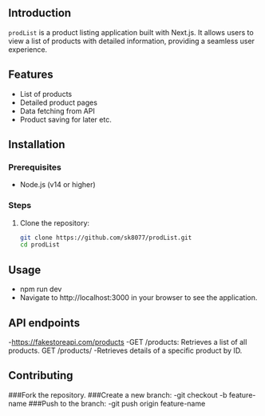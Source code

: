 ## Introduction

`prodList` is a product listing application built with Next.js. It allows users to view a list of products with detailed information, providing a seamless user experience.

## Features

- List of products
- Detailed product pages
- Data fetching from API
- Product saving for later etc.

## Installation

### Prerequisites

- Node.js (v14 or higher)

### Steps

1. Clone the repository:
   ```sh
   git clone https://github.com/sk8077/prodList.git
   cd prodList

## Usage
- npm run dev
- Navigate to http://localhost:3000 in your browser to see the application.

## API endpoints
-https://fakestoreapi.com/products
-GET /products: Retrieves a list of all products.
GET /products/
-Retrieves details of a specific product by ID.

## Contributing
###Fork the repository.
###Create a new branch:
-git checkout -b feature-name
###Push to the branch:
-git push origin feature-name
